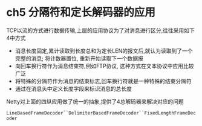 # ch5 分隔符和定长解码器的应用

TCP以流的方式进行数据传输,上层的应用协议为了对消息进行区分,往往采用如下4中方式

* 消息长度固定,累计读取到长度总和为定长LEN的报文后,就认为读取到了一个完整的消息; 将计数器置位, 重新开始读取下一个数据报
* 向回车换行符作为消息结束符,例如FTP协议, 这种方式在文本协议中应用比较广泛
* 将特殊的分隔符作为消息的结束标志,回车换行符就是一种特殊的结束分隔符
* 通过在消息头中定义长度字段来标识消息的总长度

Netty对上面的四纵应用做了统一的抽象,提供了4总解码器来解决对应的问题

`LineBasedFrameDecoder``DelimiterBasedFrameDecoder``FixedLengthFrameDecoder`
